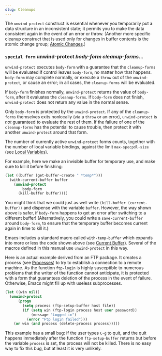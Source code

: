 ```yaml
---
slug: Cleanups
---
```


The `unwind-protect` construct is essential whenever you temporarily put a data structure in an inconsistent state; it permits you to make the data consistent again in the event of an error or throw. (Another more specific cleanup construct that is used only for changes in buffer contents is the atomic change group; [Atomic Changes](Atomic-Changes).)

### <span className="tag specialform">`special form`</span> **unwind-protect** *body-form cleanup-forms…*

`unwind-protect` executes `body-form` with a guarantee that the `cleanup-forms` will be evaluated if control leaves `body-form`, no matter how that happens. `body-form` may complete normally, or execute a `throw` out of the `unwind-protect`, or cause an error; in all cases, the `cleanup-forms` will be evaluated.

If `body-form` finishes normally, `unwind-protect` returns the value of `body-form`, after it evaluates the `cleanup-forms`. If `body-form` does not finish, `unwind-protect` does not return any value in the normal sense.

Only `body-form` is protected by the `unwind-protect`. If any of the `cleanup-forms` themselves exits nonlocally (via a `throw` or an error), `unwind-protect` is *not* guaranteed to evaluate the rest of them. If the failure of one of the `cleanup-forms` has the potential to cause trouble, then protect it with another `unwind-protect` around that form.

The number of currently active `unwind-protect` forms counts, together with the number of local variable bindings, against the limit `max-specpdl-size` (see [Local Variables](Definition-of-max_002dspecpdl_002dsize)).

For example, here we make an invisible buffer for temporary use, and make sure to kill it before finishing:

```lisp
(let ((buffer (get-buffer-create " *temp*")))
  (with-current-buffer buffer
    (unwind-protect
        body-form
      (kill-buffer buffer))))
```

You might think that we could just as well write `(kill-buffer (current-buffer))` and dispense with the variable `buffer`. However, the way shown above is safer, if `body-form` happens to get an error after switching to a different buffer! (Alternatively, you could write a `save-current-buffer` around `body-form`, to ensure that the temporary buffer becomes current again in time to kill it.)

Emacs includes a standard macro called `with-temp-buffer` which expands into more or less the code shown above (see [Current Buffer](Definition-of-with_002dtemp_002dbuffer)). Several of the macros defined in this manual use `unwind-protect` in this way.

Here is an actual example derived from an FTP package. It creates a process (see [Processes](Processes)) to try to establish a connection to a remote machine. As the function `ftp-login` is highly susceptible to numerous problems that the writer of the function cannot anticipate, it is protected with a form that guarantees deletion of the process in the event of failure. Otherwise, Emacs might fill up with useless subprocesses.

```lisp
(let ((win nil))
  (unwind-protect
      (progn
        (setq process (ftp-setup-buffer host file))
        (if (setq win (ftp-login process host user password))
            (message "Logged in")
          (error "Ftp login failed")))
    (or win (and process (delete-process process)))))
```

This example has a small bug: if the user types `C-g` to quit, and the quit happens immediately after the function `ftp-setup-buffer` returns but before the variable `process` is set, the process will not be killed. There is no easy way to fix this bug, but at least it is very unlikely.
